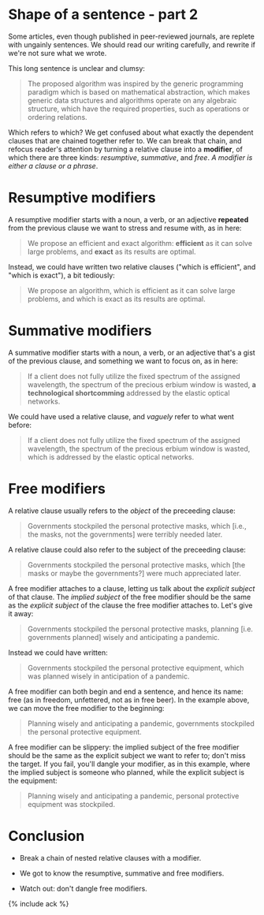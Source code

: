 # Shape of a sentence - part 2

Some articles, even though published in peer-reviewed journals, are
replete with ungainly sentences.  We should read our writing
carefully, and rewrite if we're not sure what we wrote.

This long sentence is unclear and clumsy:

> The proposed algorithm was inspired by the generic programming
> paradigm which is based on mathematical abstraction, which makes
> generic data structures and algorithms operate on any algebraic
> structure, which have the required properties, such as operations or
> ordering relations.

Which refers to which?  We get confused about what exactly the
dependent clauses that are chained together refer to.  We can break
that chain, and refocus reader's attention by turning a relative
clause into a **modifier**, of which there are three kinds:
*resumptive*, *summative*, and *free*.  *A modifier is either a clause
or a phrase*.

# Resumptive modifiers

A resumptive modifier starts with a noun, a verb, or an adjective
**repeated** from the previous clause we want to stress and resume
with, as in here:

> We propose an efficient and exact algorithm: **efficient** as it can
> solve large problems, and **exact** as its results are optimal.

Instead, we could have written two relative clauses ("which is
efficient", and "which is exact"), a bit tediously:

> We propose an algorithm, which is efficient as it can solve large
> problems, and which is exact as its results are optimal.

# Summative modifiers

A summative modifier starts with a noun, a verb, or an adjective
that's a gist of the previous clause, and something we want to focus
on, as in here:

> If a client does not fully utilize the fixed spectrum of the
> assigned wavelength, the spectrum of the precious erbium window is
> wasted, **a technological shortcomming** addressed by the elastic
> optical networks.

We could have used a relative clause, and *vaguely* refer to what went
before:

> If a client does not fully utilize the fixed spectrum of the
> assigned wavelength, the spectrum of the precious erbium window is
> wasted, which is addressed by the elastic optical networks.

# Free modifiers

A relative clause usually refers to the *object* of the preceeding
clause:

> Governments stockpiled the personal protective masks, which [i.e.,
> the masks, not the governments] were terribly needed later.

A relative clause could also refer to the subject of the preceeding
clause:

> Governments stockpiled the personal protective masks, which [the
> masks or maybe the governments?] were much appreciated later.

A free modifier attaches to a clause, letting us talk about the
*explicit subject* of that clause.  The *implied subject* of the free
modifier should be the same as the *explicit subject* of the clause
the free modifier attaches to.  Let's give it away:

> Governments stockpiled the personal protective masks, planning
> [i.e. governments planned] wisely and anticipating a pandemic.

Instead we could have written:

> Governments stockpiled the personal protective equipment, which was
> planned wisely in anticipation of a pandemic.

A free modifier can both begin and end a sentence, and hence its name:
free (as in freedom, unfettered, not as in free beer).  In the example
above, we can move the free modifier to the beginning:

> Planning wisely and anticipating a pandemic, governments stockpiled
> the personal protective equipment.

A free modifier can be slippery: the implied subject of the free
modifier should be the same as the explicit subject we want to refer
to; don't miss the target.  If you fail, you'll dangle your modifier,
as in this example, where the implied subject is someone who planned,
while the explicit subject is the equipment:

> Planning wisely and anticipating a pandemic, personal protective
> equipment was stockpiled.

# Conclusion

* Break a chain of nested relative clauses with a modifier.

* We got to know the resumptive, summative and free modifiers.

* Watch out: don't dangle free modifiers.

{% include ack %}
